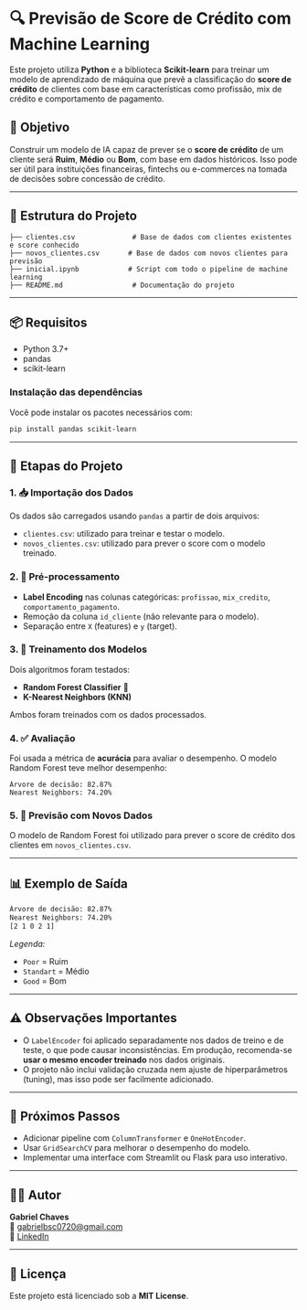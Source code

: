 
# 🔍 Previsão de Score de Crédito com Machine Learning

Este projeto utiliza **Python** e a biblioteca **Scikit-learn** para treinar um modelo de aprendizado de máquina que prevê a classificação do **score de crédito** de clientes com base em características como profissão, mix de crédito e comportamento de pagamento.

## 🧠 Objetivo

Construir um modelo de IA capaz de prever se o **score de crédito** de um cliente será **Ruim**, **Médio** ou **Bom**, com base em dados históricos. Isso pode ser útil para instituições financeiras, fintechs ou e-commerces na tomada de decisões sobre concessão de crédito.

---

## 📁 Estrutura do Projeto

```
├── clientes.csv              # Base de dados com clientes existentes e score conhecido
├── novos_clientes.csv       # Base de dados com novos clientes para previsão
├── inicial.ipynb            # Script com todo o pipeline de machine learning
├── README.md                 # Documentação do projeto
```

---

## 📦 Requisitos

- Python 3.7+
- pandas
- scikit-learn

### Instalação das dependências

Você pode instalar os pacotes necessários com:

```bash
pip install pandas scikit-learn
```

---

## 🧪 Etapas do Projeto

### 1. 📥 Importação dos Dados

Os dados são carregados usando `pandas` a partir de dois arquivos:

- `clientes.csv`: utilizado para treinar e testar o modelo.
- `novos_clientes.csv`: utilizado para prever o score com o modelo treinado.

### 2. 🧹 Pré-processamento

- **Label Encoding** nas colunas categóricas: `profissao`, `mix_credito`, `comportamento_pagamento`.
- Remoção da coluna `id_cliente` (não relevante para o modelo).
- Separação entre `X` (features) e `y` (target).

### 3. 🧠 Treinamento dos Modelos

Dois algoritmos foram testados:

- **Random Forest Classifier** 🌲
- **K-Nearest Neighbors (KNN)**

Ambos foram treinados com os dados processados.

### 4. ✅ Avaliação

Foi usada a métrica de **acurácia** para avaliar o desempenho. O modelo Random Forest teve melhor desempenho:

```
Árvore de decisão: 82.87%
Nearest Neighbors: 74.20%
```

### 5. 🔮 Previsão com Novos Dados

O modelo de Random Forest foi utilizado para prever o score de crédito dos clientes em `novos_clientes.csv`.

---

## 📊 Exemplo de Saída

```bash
Árvore de decisão: 82.87%
Nearest Neighbors: 74.20%
[2 1 0 2 1]
```

*Legenda:*
- `Poor` = Ruim
- `Standart` = Médio
- `Good` = Bom

---

## ⚠️ Observações Importantes

- O `LabelEncoder` foi aplicado separadamente nos dados de treino e de teste, o que pode causar inconsistências. Em produção, recomenda-se **usar o mesmo encoder treinado** nos dados originais.
- O projeto não inclui validação cruzada nem ajuste de hiperparâmetros (tuning), mas isso pode ser facilmente adicionado.

---

## 🚀 Próximos Passos

- Adicionar pipeline com `ColumnTransformer` e `OneHotEncoder`.
- Usar `GridSearchCV` para melhorar o desempenho do modelo.
- Implementar uma interface com Streamlit ou Flask para uso interativo.

---

## 👨‍💻 Autor

**Gabriel Chaves**  
📧 gabrielbsc0720@gmail.com  
🔗 [LinkedIn](www.linkedin.com/in/gabriel-borges-ch)

---

## 📄 Licença

Este projeto está licenciado sob a **MIT License**.
